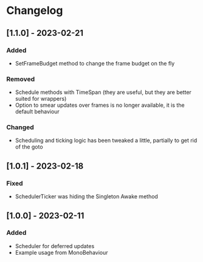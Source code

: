 # Changelog

## [1.1.0] - 2023-02-21

### Added
- SetFrameBudget method to change the frame budget on the fly

### Removed
- Schedule methods with TimeSpan (they are useful, but they are better suited for wrappers)
- Option to smear updates over frames is no longer available, it is the default behaviour

### Changed
- Scheduling and ticking logic has been tweaked a little, partially to get rid of the goto

## [1.0.1] - 2023-02-18

### Fixed
- SchedulerTicker was hiding the Singleton Awake method

## [1.0.0] - 2023-02-11

### Added
- Scheduler for deferred updates
- Example usage from MonoBehaviour